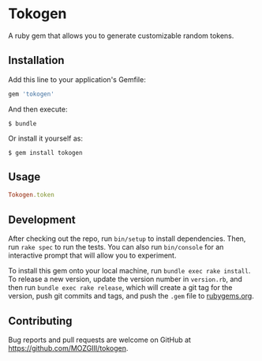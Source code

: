 # Tokogen

A ruby gem that allows you to generate customizable random tokens.

## Installation

Add this line to your application's Gemfile:

```ruby
gem 'tokogen'
```

And then execute:

    $ bundle

Or install it yourself as:

    $ gem install tokogen

## Usage

```ruby
Tokogen.token
```

## Development

After checking out the repo, run `bin/setup` to install dependencies. Then, run `rake spec` to run the tests. You can also run `bin/console` for an interactive prompt that will allow you to experiment.

To install this gem onto your local machine, run `bundle exec rake install`. To release a new version, update the version number in `version.rb`, and then run `bundle exec rake release`, which will create a git tag for the version, push git commits and tags, and push the `.gem` file to [rubygems.org](https://rubygems.org).

## Contributing

Bug reports and pull requests are welcome on GitHub at https://github.com/MOZGIII/tokogen.


